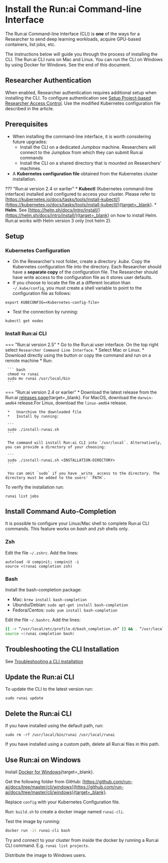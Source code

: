 # Install the Run:ai Command-line Interface

The Run:ai Command-line Interface (CLI) is __one__ of the ways for a Researcher to send deep learning workloads, acquire GPU-based containers, list jobs, etc.

The instructions below will guide you through the process of installing the CLI. The Run:ai CLI runs on Mac and Linux. You can run the CLI on Windows by using Docker for Windows. See the end of this document.


## Researcher Authentication

When enabled, Researcher authentication requires additional setup when installing the CLI. To configure authentication see [Setup Project-based Researcher Access Control](../runai-setup/authentication/researcher-authentication.md). Use the modified Kubernetes configuration file described in the article.

## Prerequisites

*   When installing the command-line interface, it is worth considering future upgrades:
     * Install the CLI on a dedicated _Jumpbox_ machine. Researchers will connect to the Jumpbox from which they can submit Run:ai commands
     * Install the CLI on a shared directory that is mounted on Researchers' machines.  
*   A __Kubernetes configuration file__ obtained from the Kubernetes cluster installation.

??? "Run:ai version 2.4 or earlier"
     * __Kubectl__ (Kubernetes command-line interface) installed and configured to access your cluster. Please refer to [https://kubernetes.io/docs/tasks/tools/install-kubectl/](https://kubernetes.io/docs/tasks/tools/install-kubectl/){target=_blank}.
     * __Helm__. See [https://helm.sh/docs/intro/install/](https://helm.sh/docs/intro/install/){target=_blank} on how to install Helm. Run:ai works with Helm version 3 only (not helm 2).


## Setup

### Kubernetes Configuration

*   On the Researcher's root folder, create a directory _.kube_. Copy the Kubernetes configuration file into the directory. Each Researcher should have a __separate copy__ of the configuration file. The Researcher should have write access to the configuration file as it stores user defaults. 
*   If you choose to locate the file at a different location than `~/.kube/config`, you must create a shell variable to point to the configuration file as follows:

```
export KUBECONFIG=<Kubernetes-config-file>
```

*   Test the connection by running:

```
kubectl get nodes
```

### Install Run:ai CLI 

=== "Run:ai version 2.5"
     * Go to the Run:ai user interface. On the top right select `Researcher Command Line Interface`.
     * Select Mac or Linux.
     * Download directly using the button or copy the command and run on a remote machine
     * Run:
     
     ``` bash 
     chmod +x runai
     sudo mv runai /usr/local/bin
     ```
  
=== "Run:ai version 2.4 or earlier"
     *   Download the latest release from the Run:ai [releases page](https://github.com/run-ai/runai-cli/releases){target=_blank}. For MacOS, download the `darwin-amd64` release.For Linux, download the `linux-amd64` release.

     *   Unarchive the downloaded file
     *   Install by running:

     ```
     sudo ./install-runai.sh
     ```

     The command will install Run:ai CLI into `/usr/local`. Alternatively, you can provide a directory of your choosing: 

     ```
     sudo ./install-runai.sh <INSTALLATION-DIRECTORY>
     ```

     You can omit `sudo` if you have _write_ access to the directory. The directory must be added to the users' `PATH`.


To verify the installation run:

```
runai list jobs
```

## Install Command Auto-Completion 

It is possible to configure your Linux/Mac shell to complete Run:ai CLI commands. This feature works on _bash_ and _zsh_ shells only.

### Zsh

Edit the file `~/.zshrc`. Add the lines:

```
autoload -U compinit; compinit -i
source <(runai completion zsh)
```

### Bash

Install the bash-completion package:

* Mac: `brew install bash-completion`
* Ubundu/Debian: `sudo apt-get install bash-completion`
* Fedora/Centos: `sudo yum install bash-completion`

Edit the file `~/.bashrc`. Add the lines:

``` bash
[[ -r “/usr/local/etc/profile.d/bash_completion.sh” ]] && . “/usr/local/etc/profile.d/bash_completion.sh”
source <(runai completion bash)
```


## Troubleshooting the CLI Installation

See [Troubleshooting a CLI installation](cli-troubleshooting.md)

## Update the Run:ai CLI

To update the CLI to the latest version run:

```
sudo runai update
```

## Delete the Run:ai CLI

If you have installed using the default path, run:

```
sudo rm -rf /usr/local/bin/runai /usr/local/runai
```

If you have installed using a custom path, delete all Run:ai files in this path.

## Use Run:ai on Windows

Install [Docker for Windows](https://docs.docker.com/docker-for-windows/install/){target=_blank}.

Get the following folder from GitHub: [https://github.com/run-ai/docs/tree/master/cli/windows](https://github.com/run-ai/docs/tree/master/cli/windows){target=_blank}.

Replace `config` with your Kubernetes Configuration file.

Run: `build.sh` to create a docker image named `runai-cli`.

Test the image by running:

``` bash
docker run -it runai-cli bash
```

Try and connect to your cluster from inside the docker by running a Run:ai CLI command. E.g. `runai list projects`.

Distribute the image to Windows users.
